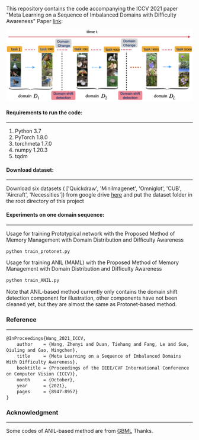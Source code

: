 This repository contains the code accompanying the ICCV 2021 paper "Meta Learning on a Sequence of Imbalanced Domains with Difficulty Awareness" Paper [link](https://openaccess.thecvf.com/content/ICCV2021/papers/Wang_Meta_Learning_on_a_Sequence_of_Imbalanced_Domains_With_Difficulty_ICCV_2021_paper.pdf): 

![network structure](figure/figure1.png  "Problem description")

#### Requirements to run the code:
---

1. Python 3.7
2. PyTorch 1.8.0
3. torchmeta 1.7.0
4. numpy 1.20.3
5. tqdm



#### Download dataset:
---

Download six datasets ( ['Quickdraw', 'MiniImagenet', 'Omniglot', 'CUB', 'Aircraft', 'Necessities']) from google drive [here](https://drive.google.com/file/d/1mn7V9PzYSesEEenvxRP7LDalooVtss63/view?usp=sharing)
and put the dataset folder in the root directory of this project

#### Experiments on one domain sequence:
---
Usage for training Prototypical network with the Proposed Method of Memory Management with Domain Distribution and Difficulty Awareness

```python
python train_protonet.py
```

Usage for training ANIL (MAML) with the Proposed Method of Memory Management with Domain Distribution and Difficulty Awareness

```python
python train_ANIL.py
```

Note that ANIL-based method currently only contains the domain shift detection component for illustration, other components have not been cleaned yet, but they are almost the same as Protonet-based method. 

### Reference
---

```
@InProceedings{Wang_2021_ICCV,
    author    = {Wang, Zhenyi and Duan, Tiehang and Fang, Le and Suo, Qiuling and Gao, Mingchen},
    title     = {Meta Learning on a Sequence of Imbalanced Domains With Difficulty Awareness},
    booktitle = {Proceedings of the IEEE/CVF International Conference on Computer Vision (ICCV)},
    month     = {October},
    year      = {2021},
    pages     = {8947-8957}
}
```

### Acknowledgment
---

Some codes of ANIL-based method are from [GBML](https://github.com/sungyubkim/GBML)   Thanks. 
